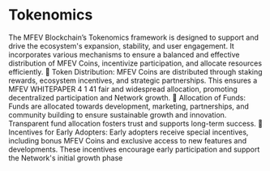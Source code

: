 # Tokenomics

The MFEV Blockchain’s Tokenomics framework is designed to support and drive the ecosystem's expansion, stability, and user engagement. It incorporates various mechanisms to ensure a balanced and effective distribution of MFEV Coins, incentivize participation, and allocate resources efficiently.  Token Distribution: MFEV Coins are distributed through staking rewards, ecosystem incentives, and strategic partnerships. This ensures a MFEV WHITEPAPER 4 1 41 fair and widespread allocation, promoting decentralized participation and Network growth.  Allocation of Funds: Funds are allocated towards development, marketing, partnerships, and community building to ensure sustainable growth and innovation. Transparent fund allocation fosters trust and supports long-term success.  Incentives for Early Adopters: Early adopters receive special incentives, including bonus MFEV Coins and exclusive access to new features and developments. These incentives encourage early participation and support the Network's initial growth phase
